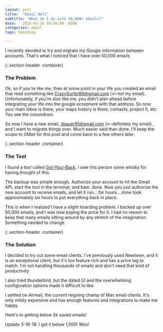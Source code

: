 ```yaml
---
layout: post
title:  "Email Hell"
subtitle: "What do I do with 50,000+ emails?"
date:   2018-03-16 09:00:00 -0500
categories: email
tags: hoarding

---
```


I recently decided to try and migrate my Google information between accounts. That's what I noticed that I have over 50,000 emails

{:.section-header .container}
### The Problem

Ok, so if you're like me, then at some point in your life you created an email that read something like CrazySurfer89@gmail.com (<--not my email). Unfortunately, if you're also like me, you didn't plan ahead before integrating your life into the google ecosphere with that address. So now your main inbox is there, your maps history is there, contacts, project fi, etc. You see the conundrum.

So now I have a new email, zbauer91@gmail.com (<--definitely my email), and I want to migrate things over. Much easier said than done. I'll keep the scope to GMail for this post and come back to a few others later. 


{:.section-header .container}
### The Tool

I found a tool called [Got-Your-Back](https://github.com/jay0lee/got-your-back). I owe this person some whisky for having thought of this. 

The backup was simple enough. Authorize your account to hit the Gmail API, start the tool in the terminal, and bam. done. Now you just authorize the new account to receive emails, and let it run....for hours....mine took approximately six hours to put everything back in place.

This is when I realized I have a slight hoarding problem. I backed up over 50,000 emails, and I was now paying the price for it. I had no reason to keep that many emails sitting around by any stretch of the imagination. Something needed to change.

{:.section-header .container}
### The Solution

I decided to try out some email clients. I've previously used Newtown, and it is an exceptional client, but it's too feature rich and has a price tag to match. I'm not handling thousands of emails and don't need that kind of productivity

I also tried thunderbird, but the dated UI and the overwhelming configuration options made it difficult to like. 

I settled on Airmail, the current reigning champ of Mac email clients. It's only mildly expensive and has enough features and integrations to make me happy.

Here's to getting below 5k saved emails!


Update 3-16-18: I got it below 1,000! Woo!
